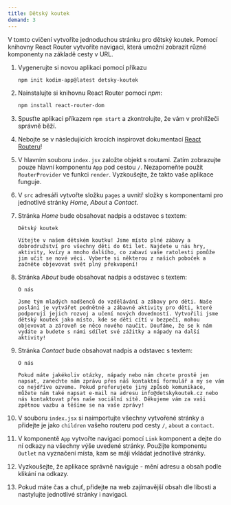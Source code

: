 ```yaml
---
title: Dětský koutek
demand: 3
---
```


V tomto cvičení vytvoříte jednoduchou stránku pro dětský koutek. Pomocí knihovny React Router vytvoříte navigaci, která umožní zobrazit různé komponenty na základě cesty v URL.

1. Vygenerujte si novou aplikaci pomocí příkazu
   ```sh
   npm init kodim-app@latest detsky-koutek
   ```
1. Nainstalujte si knihovnu React Router pomocí _npm_:
   ```sh
   npm install react-router-dom
   ```
1. Spusťte aplikaci příkazem `npm start` a zkontrolujte, že vám v prohlížeči správně běží.
1. Nebojte se v následujících krocích inspirovat dokumentací [React Routeru](https://reactrouter.com/en/main/start/overview)!
1. V hlavním souboru `index.jsx` založte objekt s routami. Zatím zobrazujte pouze hlavní komponentu `App` pod cestou `/`. Nezapomeňte použít `RouterProvider` ve funkci `render`. Vyzkoušejte, že takto vaše aplikace funguje.
1. V `src` adresáři vytvořte složku `pages` a uvnitř složky s komponentami pro jednotlivé stránky _Home_, _About_ a _Contact_.
1. Stránka _Home_ bude obsahovat nadpis a odstavec s textem:

   ```
   Dětský koutek

   Vítejte v našem dětském koutku! Jsme místo plné zábavy a dobrodružství pro všechny děti do 6ti let. Najdete u nás hry, aktivity, kvízy a mnoho dalšího, co zabaví vaše ratolesti pomůže jim učit se nové věci. Vyberte si některou z našich poboček a začněte objevovat svět plný překvapení!
   ```

1. Stránka _About_ bude obsahovat nadpis a odstavec s textem:

   ```
   O nás

   Jsme tým mladých nadšenců do vzdělávání a zábavy pro děti. Naše poslání je vytvářet podnětné a zábavné aktivity pro děti, které podporují jejich rozvoj a učení nových dovedností. Vytvořili jsme dětský koutek jako místo, kde se děti cítí v bezpečí, mohou objevovat a zároveň se něco nového naučit. Doufáme, že se k nám vydáte a budete s námi sdílet své zážitky a nápady na další aktivity!
   ```

1. Stránka _Contact_ bude obsahovat nadpis a odstavec s textem:

   ```
   O nás

   Pokud máte jakékoliv otázky, nápady nebo nám chcete prostě jen napsat, zanechte nám zprávu přes náš kontaktní formulář a my se vám co nejdříve ozveme. Pokud preferujete jiný způsob komunikace, můžete nám také napsat e-mail na adresu info@detskykoutek.cz nebo nás kontaktovat přes naše sociální sítě. Děkujeme vám za vaši zpětnou vazbu a těšíme se na vaše zprávy!
   ```

1. V souboru `index.jsx` si naimportujte všechny vytvořené stránky a přidejte je jako `children` vašeho routeru pod cesty `/`, `about` a `contact`.
1. V komponentě `App` vytvořte navigaci pomocí `Link` komponent a dejte do ní odkazy na všechny výše uvedené stránky. Použijte komponentu `Outlet` na vyznačení místa, kam se máji vkládat jednotlivé stránky.
1. Vyzkoušejte, že aplikace správně naviguje - mění adresu a obsah podle klikání na odkazy.
1. Pokud máte čas a chuť, přidejte na web zajímavější obsah dle libosti a nastylujte jednotlivé stránky i navigaci.
